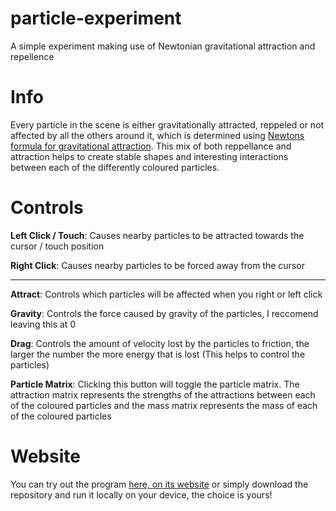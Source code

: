 # particle-experiment

A simple experiment making use of Newtonian gravitational attraction and repellence

# Info

Every particle in the scene is either gravitationally attracted, reppeled or not affected by all the others around it, which is determined using [Newtons formula for gravitational attraction](https://en.wikipedia.org/wiki/Newton%27s_law_of_universal_gravitation). This mix of both reppellance and attraction helps to create stable shapes and interesting interactions between each of the differently coloured particles.

# Controls

**Left Click / Touch**: Causes nearby particles to be attracted towards the cursor / touch position

**Right Click**: Causes nearby particles to be forced away from the cursor

---

**Attract**: Controls which particles will be affected when you right or left click

**Gravity**: Controls the force caused by gravity of the particles, I reccomend leaving this at 0

**Drag**: Controls the amount of velocity lost by the particles to friction, the larger the number the more energy that is lost (This helps to control the particles)

**Particle Matrix**: Clicking this button will toggle the particle matrix. The attraction matrix represents the strengths of the attractions between each of the coloured particles and the mass matrix represents the mass of each of the coloured particles

# Website

You can try out the program [here, on its website](https://gamedev46.github.io/particle-experiment/) or simply download the repository and run it locally on your device, the choice is yours!

